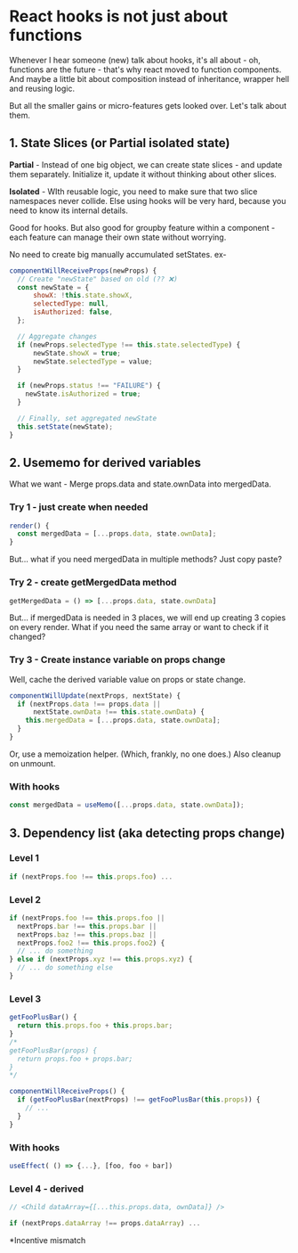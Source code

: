 # React hooks is not just about functions

Whenever I hear someone (new) talk about hooks, it's all about - oh, functions are the future - that's why react moved to function components. And maybe a little bit about composition instead of inheritance, wrapper hell and reusing logic.

But all the smaller gains or micro-features gets looked over. Let's talk about them.

## 1. State Slices (or Partial isolated state)

**Partial** - Instead of one big object, we can create state slices - and update them separately. Initialize it, update it without thinking about other slices.

**Isolated** - WIth reusable logic, you need to make sure that two slice namespaces never collide. Else using hooks will be very hard, because you need to know its internal details.

Good for hooks. But also good for groupby feature within a component - each feature can manage their own state without worrying.

No need to create big manually accumulated setStates. ex- 
```jsx
componentWillReceiveProps(newProps) {
  // Create "newState" based on old (?? ❌)
  const newState = {
      showX: !this.state.showX,
      selectedType: null,
      isAuthorized: false,
  };

  // Aggregate changes
  if (newProps.selectedType !== this.state.selectedType) {
      newState.showX = true;
      newState.selectedType = value;
  }

  if (newProps.status !== "FAILURE") {
    newState.isAuthorized = true;
  }

  // Finally, set aggregated newState
  this.setState(newState);
}
```

## 2. Usememo for derived variables

What we want - Merge props.data and state.ownData into mergedData.

### Try 1 - just create when needed
```js
render() {
  const mergedData = [...props.data, state.ownData];
}
```

But... what if you need mergedData in multiple methods? Just copy paste?

### Try 2 - create getMergedData method

```js
getMergedData = () => [...props.data, state.ownData]
```

But... if mergedData is needed in 3 places, we will end up creating 3 copies on every render. What if you need the same array or want to check if it changed?

### Try 3 - Create instance variable on props change
Well, cache the derived variable value on props or state change.

```js
componentWillUpdate(nextProps, nextState) {
  if (nextProps.data !== props.data || 
      nextState.ownData !== this.state.ownData) {
    this.mergedData = [...props.data, state.ownData];
  }
}
```

Or, use a memoization helper. (Which, frankly, no one does.) Also cleanup on unmount.

### With hooks
```js
const mergedData = useMemo([...props.data, state.ownData]);
```

## 3. Dependency list (aka detecting props change)

### Level 1
```js
if (nextProps.foo !== this.props.foo) ...
```

### Level 2
```js
if (nextProps.foo !== this.props.foo ||
  nextProps.bar !== this.props.bar ||
  nextProps.baz !== this.props.baz ||
  nextProps.foo2 !== this.props.foo2) {
  // ... do something
} else if (nextProps.xyz !== this.props.xyz) {
  // ... do something else
}
```

### Level 3
```js
getFooPlusBar() {
  return this.props.foo + this.props.bar;
}
/*
getFooPlusBar(props) {
  return props.foo + props.bar;
}
*/

componentWillReceiveProps() {
  if (getFooPlusBar(nextProps) !== getFooPlusBar(this.props)) {
    // ...
  }
}
```

### With hooks
```js
useEffect( () => {...}, [foo, foo + bar])
```

### Level 4 - derived
```js
// <Child dataArray={[...this.props.data, ownData]} />

if (nextProps.dataArray !== props.dataArray) ...
```

*Incentive mismatch

## 

<!--stackedit_data:
eyJoaXN0b3J5IjpbLTE2MzE5OTQ2NDUsMTMyNDQ2MTg2MSwtMz
I1NjYxNjQsLTE4NTAwMTU4ODMsLTkyNTM1MzUzNywtNDk0MTA5
MzE4LC0xNTEyNDkyNDYzLC0xNDgwODM1NDM0LDE5OTE2NDU5MD
gsMTIwMDQ5OTg4NSwtMjk1MzAyMzYsMzk5NDYyOTk4LDU0NTk2
ODkxNiwtODc5OTQwNjc4LC0yMDk2NDI5Mzc2LC0xNjUwNzgxMD
g0LDE2MTUyMjg1MzQsLTUzOTEzNTA4NCwtMTg1ODM5MzAzNiwt
MjEyMjgzMzU1Nl19
-->